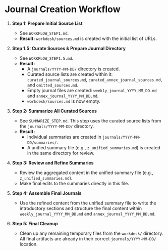 # Journal Creation Workflow

1.  **Step 1: Prepare Initial Source List**
    - See `WORKFLOW_STEP1.md`.
    - **Result:** `workdesk/sources.md` is created with the initial list of URLs.

2.  **Step 1.5: Curate Sources & Prepare Journal Directory**
    - See `WORKFLOW_STEP1.5.md`.
    - **Result:**
        - A `journals/YYYY-MM-DD/` directory is created.
        - Curated source lists are created within it: `curated_journal_sources.md`, `curated_annex_journal_sources.md`, and `omitted_sources.md`.
        - Empty journal files are created: `weekly_journal_YYYY_MM_DD.md` and `annex_journal_YYYY_MM_DD.md`.
        - `workdesk/sources.md` is now empty.

3.  **Step 2: Summarize All Curated Sources**
    - See `SUMMARIZE_STEP.md`. This step uses the curated source lists from the `journals/YYYY-MM-DD/` directory.
    - **Result:**
        - Individual summaries are created in `journals/YYYY-MM-DD/summaries/`.
        - A unified summary file (e.g., `z_unified_summaries.md`) is created in the same directory for review.

4.  **Step 3: Review and Refine Summaries**
    - Review the aggregated content in the unified summary file (e.g., `z_unified_summaries.md`).
    - Make final edits to the summaries directly in this file.

5.  **Step 4: Assemble Final Journals**
    - Use the refined content from the unified summary file to write the introductory sections and structure the final content within `weekly_journal_YYYY_MM_DD.md` and `annex_journal_YYYY_MM_DD.md`.

6.  **Step 5: Final Cleanup**
    - Clean up any remaining temporary files from the `workdesk/` directory. All final artifacts are already in their correct `journals/YYYY-MM-DD/` location.
